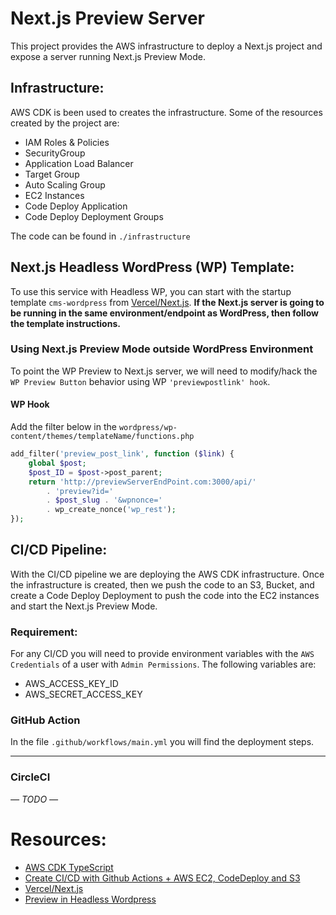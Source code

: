 # Next.js Preview Server
This project provides the AWS infrastructure to deploy a Next.js project and expose a server running Next.js Preview Mode. 
## Infrastructure: 
AWS CDK is been used to creates the infrastructure. Some of the resources created by the project are:
* IAM Roles & Policies
* SecurityGroup
* Application Load Balancer
* Target Group
* Auto Scaling Group
* EC2 Instances
* Code Deploy Application
* Code Deploy Deployment Groups

The code can be found in `./infrastructure`

## Next.js Headless WordPress (WP) Template:
To use this service with Headless WP, you can start with the startup template `cms-wordpress` from [Vercel/Next.js](https://github.com/vercel/next.js/tree/canary/examples/cms-wordpress). **If the Next.js server is going to be running in the same environment/endpoint as WordPress, then follow the template instructions.**

### Using Next.js Preview Mode outside WordPress Environment
To point the WP Preview to Next.js server, we will need to modify/hack the `WP Preview Button` behavior using WP `'previewpostlink' hook`.

#### WP Hook
Add the filter below in the `wordpress/wp-content/themes/templateName/functions.php`
```php
add_filter('preview_post_link', function ($link) {
	global $post;
	$post_ID = $post->post_parent;        
    return 'http://previewServerEndPoint.com:3000/api/'
		. 'preview?id='
		. $post_slug . '&wpnonce='
		. wp_create_nonce('wp_rest');
});
```

## CI/CD  Pipeline:
With the CI/CD pipeline we are deploying the AWS CDK infrastructure. Once the infrastructure is created, then we push the code to an S3, Bucket, and create a Code Deploy Deployment to push the code into the EC2 instances and start the Next.js Preview Mode.

### Requirement:
For any CI/CD you will need to provide environment variables with the `AWS Credentials` of a user with `Admin Permissions`. The following variables are:
* AWS_ACCESS_KEY_ID
* AWS_SECRET_ACCESS_KEY

### GitHub Action
In the file `.github/workflows/main.yml` you will find the deployment steps. 

---
### CircleCI
*— TODO —*

# Resources:
* [AWS CDK TypeScript](https://docs.aws.amazon.com/cdk/api/latest/typescript/api/index.html)
* [Create CI/CD with Github Actions + AWS EC2, CodeDeploy and S3](https://medium.com/codemonday/github-actions-for-ci-cd-with-ec2-codedeploy-and-s3-e93e75bf1ce0)
* [Vercel/Next.js](https://github.com/vercel/next.js/tree/canary/examples/cms-wordpress)
* [Preview in Headless Wordpress](https://www.tonyle.dev/headless-wordpress-preview/)
